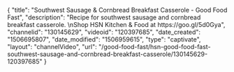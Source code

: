 {
    "title": "Southwest Sausage & Cornbread Breakfast Casserole - Good Food Fast",
    "description": "Recipe for southwest sausage and cornbread breakfast casserole. \nShop HSN Kitchen & Food at https:\/\/goo.gl\/5d0Gya",
    "channelid": "130145629",
    "videoid": "120397685",
    "date_created": "1506695807",
    "date_modified": "1506959615",
    "type": "captivate",
    "layout": "channelVideo",
    "url": "\/good-food-fast\/hsn-good-food-fast-southwest-sausage-and-cornbread-breakfast-casserole\/130145629-120397685"
}